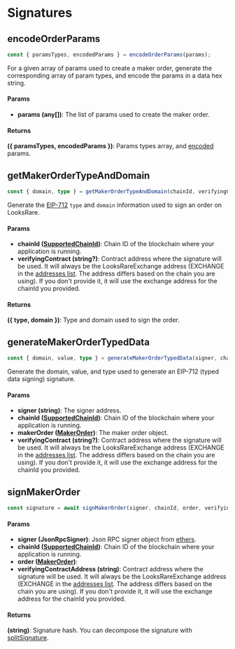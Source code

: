 # Signatures

## encodeOrderParams

```ts
const { paramsTypes, encodedParams } = encodeOrderParams(params);
```

For a given array of params used to create a maker order, generate the corresponding array of param types, and encode the params in a data hex string.

#### Params

- **params (any[])**: The list of params used to create the maker order.

#### Returns

**({ paramsTypes, encodedParams })**: Params types array, and [encoded](https://docs.ethers.io/v5/api/utils/abi/coder/#AbiCoder-encode) params.

## getMakerOrderTypeAndDomain

```ts
const { domain, type } = getMakerOrderTypeAndDomain(chainId, verifyingContract);
```

Generate the [EIP-712](https://eips.ethereum.org/EIPS/eip-712) `type` and `domain` information used to sign an order on LooksRare.

#### Params

- **chainId ([SupportedChainId](https://github.com/LooksRare/unemeta-sdk/blob/master/src/types/enum.ts#L1))**: Chain ID of the blockchain where your application is running.
- **verifyingContract (string?)**: Contract address where the signature will be used. It will always be the LooksRareExchange address (EXCHANGE in the [addresses list](https://github.com/LooksRare/unemeta-sdk/blob/master/src/constants/addresses.ts#L10). The address differs based on the chain you are using). If you don't provide it, it will use the exchange address for the chainId you provided.

#### Returns

**({ type, domain })**: Type and domain used to sign the order.

## generateMakerOrderTypedData

```ts
const { domain, value, type } = generateMakerOrderTypedData(signer, chainId, makerOrder, verifyingContract);
```

Generate the domain, value, and type used to generate an EIP-712 (typed data signing) signature.

#### Params

- **signer (string)**: The signer address.
- **chainId ([SupportedChainId](https://github.com/LooksRare/unemeta-sdk/blob/master/src/types/enum.ts#L1))**: Chain ID of the blockchain where your application is running.
- **makerOrder ([MakerOrder](https://github.com/LooksRare/unemeta-sdk/blob/master/src/types/orders.ts#L7))**: The maker order object.
- **verifyingContract (string?)**: Contract address where the signature will be used. It will always be the LooksRareExchange address (EXCHANGE in the [addresses list](https://github.com/LooksRare/unemeta-sdk/blob/master/src/constants/addresses.ts#L10). The address differs based on the chain you are using). If you don't provide it, it will use the exchange address for the chainId you provided.

## signMakerOrder

```ts
const signature = await signMakerOrder(signer, chainId, order, verifyingContractAddress);
```

#### Params

- **signer (JsonRpcSigner)**: Json RPC signer object from [ethers](https://docs.ethers.io/v5/api/providers/jsonrpc-provider/#JsonRpcSigner).
- **chainId ([SupportedChainId](https://github.com/LooksRare/unemeta-sdk/blob/master/src/types/enum.ts#L1))**: Chain ID of the blockchain where your application is running.
- **order ([MakerOrder](https://github.com/LooksRare/unemeta-sdk/blob/master/src/types/sign.ts#L9))**:
- **verifyingContractAddress (string)**: Contract address where the signature will be used. It will always be the LooksRareExchange address (EXCHANGE in the [addresses list](https://github.com/LooksRare/unemeta-sdk/blob/master/src/constants/addresses.ts#L10). The address differs based on the chain you are using). If you don't provide it, it will use the exchange address for the chainId you provided.

#### Returns

**(string)**: Signature hash. You can decompose the signature with [splitSignature](https://docs.ethers.io/v5/api/utils/bytes/#utils-splitSignature).
